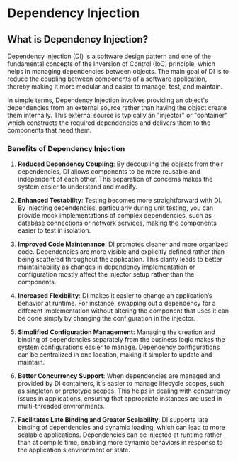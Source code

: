 # Dependency Injection

## What is Dependency Injection?

Dependency Injection (DI) is a software design pattern and one of the fundamental concepts of the Inversion of Control (IoC) principle, which helps in managing dependencies between objects. The main goal of DI is to reduce the coupling between components of a software application, thereby making it more modular and easier to manage, test, and maintain.

In simple terms, Dependency Injection involves providing an object's dependencies from an external source rather than having the object create them internally. This external source is typically an "injector" or "container" which constructs the required dependencies and delivers them to the components that need them.

### Benefits of Dependency Injection

1. **Reduced Dependency Coupling**: By decoupling the objects from their dependencies, DI allows components to be more reusable and independent of each other. This separation of concerns makes the system easier to understand and modify.

2. **Enhanced Testability**: Testing becomes more straightforward with DI. By injecting dependencies, particularly during unit testing, you can provide mock implementations of complex dependencies, such as database connections or network services, making the components easier to test in isolation.

3. **Improved Code Maintenance**: DI promotes cleaner and more organized code. Dependencies are more visible and explicitly defined rather than being scattered throughout the application. This clarity leads to better maintainability as changes in dependency implementation or configuration mostly affect the injector setup rather than the components.

4. **Increased Flexibility**: DI makes it easier to change an application’s behavior at runtime. For instance, swapping out a dependency for a different implementation without altering the component that uses it can be done simply by changing the configuration in the injector.

5. **Simplified Configuration Management**: Managing the creation and binding of dependencies separately from the business logic makes the system configurations easier to manage. Dependency configurations can be centralized in one location, making it simpler to update and maintain.

6. **Better Concurrency Support**: When dependencies are managed and provided by DI containers, it's easier to manage lifecycle scopes, such as singleton or prototype scopes. This helps in dealing with concurrency issues in applications, ensuring that appropriate instances are used in multi-threaded environments.

7. **Facilitates Late Binding and Greater Scalability**: DI supports late binding of dependencies and dynamic loading, which can lead to more scalable applications. Dependencies can be injected at runtime rather than at compile time, enabling more dynamic behaviors in response to the application's environment or state.
